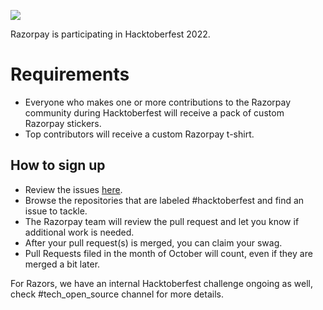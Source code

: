 ![](https://hacktoberfest.com/_next/static/media/opengraph.da6e44c0.png)

Razorpay is participating in Hacktoberfest 2022.

# Requirements

- Everyone who makes one or more contributions to the Razorpay community during Hacktoberfest will receive a pack of custom Razorpay stickers.
- Top contributors will receive a custom Razorpay t-shirt.

## How to sign up

- Review the issues [here](https://github.com/search?q=org%3Arazorpay+is%3Aissue+is%3Aopen).
- Browse the repositories that are labeled #hacktoberfest and find an issue to tackle.
- The Razorpay team will review the pull request and let you know if additional work is needed.
- After your pull request(s) is merged, you can claim your swag.
- Pull Requests filed in the month of October will count, even if they are merged a bit later.

For Razors, we have an internal Hacktoberfest challenge ongoing as well, check #tech_open_source channel for more details.